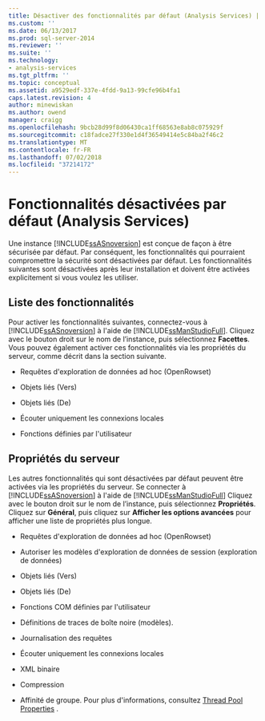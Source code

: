 ```yaml
---
title: Désactiver des fonctionnalités par défaut (Analysis Services) | Microsoft Docs
ms.custom: ''
ms.date: 06/13/2017
ms.prod: sql-server-2014
ms.reviewer: ''
ms.suite: ''
ms.technology:
- analysis-services
ms.tgt_pltfrm: ''
ms.topic: conceptual
ms.assetid: a9529edf-337e-4fdd-9a13-99cfe96b4fa1
caps.latest.revision: 4
author: minewiskan
ms.author: owend
manager: craigg
ms.openlocfilehash: 9bcb28d99f8d06430ca1ff68563e8ab8c075929f
ms.sourcegitcommit: c18fadce27f330e1d4f36549414e5c84ba2f46c2
ms.translationtype: MT
ms.contentlocale: fr-FR
ms.lasthandoff: 07/02/2018
ms.locfileid: "37214172"
---
```

# <a name="features-off-by-default-analysis-services"></a>Fonctionnalités désactivées par défaut (Analysis Services)
  Une instance [!INCLUDE[ssASnoversion](../../includes/ssasnoversion-md.md)] est conçue de façon à être sécurisée par défaut. Par conséquent, les fonctionnalités qui pourraient compromettre la sécurité sont désactivées par défaut. Les fonctionnalités suivantes sont désactivées après leur installation et doivent être activées explicitement si vous voulez les utiliser.  
  
## <a name="feature-list"></a>Liste des fonctionnalités  
 Pour activer les fonctionnalités suivantes, connectez-vous à [!INCLUDE[ssASnoversion](../../includes/ssasnoversion-md.md)] à l'aide de [!INCLUDE[ssManStudioFull](../../includes/ssmanstudiofull-md.md)]. Cliquez avec le bouton droit sur le nom de l’instance, puis sélectionnez **Facettes**. Vous pouvez également activer ces fonctionnalités via les propriétés du serveur, comme décrit dans la section suivante.  
  
-   Requêtes d'exploration de données ad hoc (OpenRowset)  
  
-   Objets liés (Vers)  
  
-   Objets liés (De)  
  
-   Écouter uniquement les connexions locales  
  
-   Fonctions définies par l'utilisateur  
  
## <a name="server-properties"></a>Propriétés du serveur  
 Les autres fonctionnalités qui sont désactivées par défaut peuvent être activées via les propriétés du serveur. Se connecter à [!INCLUDE[ssASnoversion](../../includes/ssasnoversion-md.md)] à l'aide de [!INCLUDE[ssManStudioFull](../../includes/ssmanstudiofull-md.md)] Cliquez avec le bouton droit sur le nom de l’instance, puis sélectionnez **Propriétés**. Cliquez sur **Général**, puis cliquez sur **Afficher les options avancées** pour afficher une liste de propriétés plus longue.  
  
-   Requêtes d'exploration de données ad hoc (OpenRowset)  
  
-   Autoriser les modèles d'exploration de données de session (exploration de données)  
  
-   Objets liés (Vers)  
  
-   Objets liés (De)  
  
-   Fonctions COM définies par l'utilisateur  
  
-   Définitions de traces de boîte noire (modèles).  
  
-   Journalisation des requêtes  
  
-   Écouter uniquement les connexions locales  
  
-   XML binaire  
  
-   Compression  
  
-   Affinité de groupe. Pour plus d'informations, consultez [Thread Pool Properties](../server-properties/thread-pool-properties.md) .  
  
  
